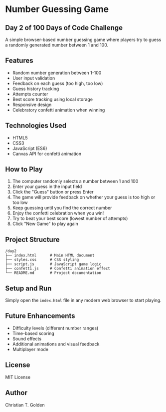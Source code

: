 # Number Guessing Game

## Day 2 of 100 Days of Code Challenge

A simple browser-based number guessing game where players try to guess a randomly generated number between 1 and 100.

## Features

- Random number generation between 1-100
- User input validation
- Feedback on each guess (too high, too low)
- Guess history tracking
- Attempts counter
- Best score tracking using local storage
- Responsive design
- Celebratory confetti animation when winning

## Technologies Used

- HTML5
- CSS3
- JavaScript (ES6)
- Canvas API for confetti animation

## How to Play

1. The computer randomly selects a number between 1 and 100
2. Enter your guess in the input field
3. Click the "Guess" button or press Enter
4. The game will provide feedback on whether your guess is too high or too low
5. Keep guessing until you find the correct number
6. Enjoy the confetti celebration when you win!
7. Try to beat your best score (lowest number of attempts)
8. Click "New Game" to play again

## Project Structure

```
/day2
├── index.html      # Main HTML document
├── styles.css      # CSS styling
├── script.js       # JavaScript game logic
├── confetti.js     # Confetti animation effect
└── README.md       # Project documentation
```

## Setup and Run

Simply open the `index.html` file in any modern web browser to start playing.

## Future Enhancements

- Difficulty levels (different number ranges)
- Time-based scoring
- Sound effects
- Additional animations and visual feedback
- Multiplayer mode

## License

MIT License

## Author

Christian T. Golden